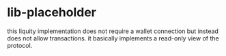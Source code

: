 # lib-placeholder

this liquity implementation does not require a wallet connection but instead does not allow transactions. it basically implements a read-only view of the protocol.

